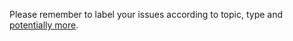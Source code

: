 Please remember to label your issues according to topic, type and [potentially more](https://github.com/Materials-Consortia/OPTIMADE/wiki/Description-of-issue-labels).
